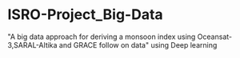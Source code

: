 # ISRO-Project_Big-Data
"A big data approach for deriving a monsoon index using Oceansat-3,SARAL-Altika and GRACE follow on data" using Deep learning
